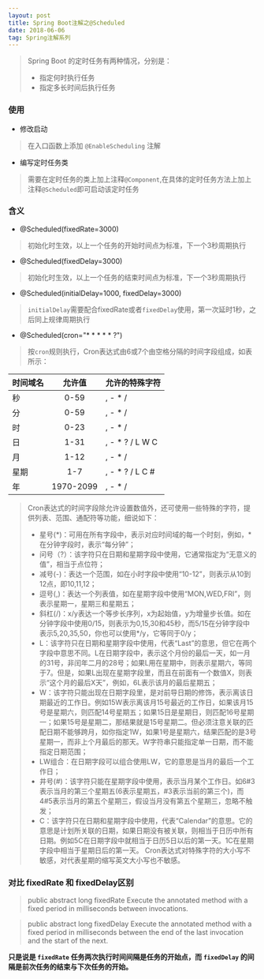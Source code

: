 ```yaml
---
layout: post
title: Spring Boot注解之@Scheduled
date: 2018-06-06
tag: Spring注解系列
---
```


> Spring Boot 的定时任务有两种情况，分别是：
> - 指定何时执行任务
> - 指定多长时间后执行任务
 
### 使用

 - 修改启动
 
 > 在入口函数上添加 `@EnableScheduling` 注解
 
 - 编写定时任务类
 
 > 需要在定时任务的类上加上注释`@Component`,在具体的定时任务方法上加上注释`@Scheduled`即可启动该定时任务
 
### 含义

 - @Scheduled(fixedRate=3000)
 
 > 初始化时生效，以上一个任务的开始时间点为标准，下一个3秒周期执行
 
 - @Scheduled(fixedDelay=3000)
 
  > 初始化时生效，以上一个任务的结束时间点为标准，下一个3秒周期执行
 
 - @Scheduled(initialDelay=1000, fixedDelay=3000)
 
  > `initialDelay`需要配合fixedRate或者`fixedDelay`使用，第一次延时1秒，之后同上规律周期执行
 
 - @Scheduled(cron="* * * * * ?")
 
  > 按`cron`规则执行，Cron表达式由6或7个由空格分隔的时间字段组成，如表所示：
    
| 时间域名         | 允许值           | 允许的特殊字符  |
| -------------  |  :-------------: | ------------ |
| 秒              | 0-59             | , - * /     |
| 分              | 0-59             | , - * /     |
| 时              | 0-23             | , - * /     |
| 日              | 1-31             | , - * ? / L W C|
| 月              | 1-12             | , - * /     |
| 星期            | 1-7              | , - * ? / L C # |
| 年              | 1970-2099        | , - * /     |
    
 > Cron表达式的时间字段除允许设置数值外，还可使用一些特殊的字符，提供列表、范围、通配符等功能，细说如下：
 >* 星号(*)：可用在所有字段中，表示对应时间域的每一个时刻，例如，*在分钟字段时，表示“每分钟”；
 >* 问号（?）：该字符只在日期和星期字段中使用，它通常指定为“无意义的值”，相当于点位符；
 >* 减号(-)：表达一个范围，如在小时字段中使用“10-12”，则表示从10到12点，即10,11,12；
 >* 逗号(,)：表达一个列表值，如在星期字段中使用“MON,WED,FRI”，则表示星期一，星期三和星期五；
 >* 斜杠(/)：x/y表达一个等步长序列，x为起始值，y为增量步长值。如在分钟字段中使用0/15，则表示为0,15,30和45秒，而5/15在分钟字段中表示5,20,35,50，你也可以使用*/y，它等同于0/y；
 >* L：该字符只在日期和星期字段中使用，代表“Last”的意思，但它在两个字段中意思不同。L在日期字段中，表示这个月份的最后一天，如一月的31号，非闰年二月的28号；如果L用在星期中，则表示星期六，等同于7。但是，如果L出现在星期字段里，而且在前面有一个数值X，则表示“这个月的最后X天”，例如，6L表示该月的最后星期五；
 >* W：该字符只能出现在日期字段里，是对前导日期的修饰，表示离该日期最近的工作日。例如15W表示离该月15号最近的工作日，如果该月15号是星期六，则匹配14号星期五；如果15日是星期日，则匹配16号星期一；如果15号是星期二，那结果就是15号星期二。但必须注意关联的匹配日期不能够跨月，如你指定1W，如果1号是星期六，结果匹配的是3号星期一，而非上个月最后的那天。W字符串只能指定单一日期，而不能指定日期范围；
 >* LW组合：在日期字段可以组合使用LW，它的意思是当月的最后一个工作日；
 >* 井号(#)：该字符只能在星期字段中使用，表示当月某个工作日。如6#3表示当月的第三个星期五(6表示星期五，#3表示当前的第三个)，而4#5表示当月的第五个星期三，假设当月没有第五个星期三，忽略不触发；
 >* C：该字符只在日期和星期字段中使用，代表“Calendar”的意思。它的意思是计划所关联的日期，如果日期没有被关联，则相当于日历中所有日期。例如5C在日期字段中就相当于日历5日以后的第一天。1C在星期字段中相当于星期日后的第一天。
 > Cron表达式对特殊字符的大小写不敏感，对代表星期的缩写英文大小写也不敏感。
 
### 对比 fixedRate 和 fixedDelay区别

> public abstract long fixedRate 
  Execute the annotated method with a fixed period in milliseconds between invocations.
  
> public abstract long fixedDelay 
  Execute the annotated method with a fixed period in milliseconds between the end of the last invocation and the start of the next.
  
**只是说是 `fixedRate` 任务两次执行时间间隔是任务的开始点，而 `fixedDelay` 的间隔是前次任务的结束与下次任务的开始。**